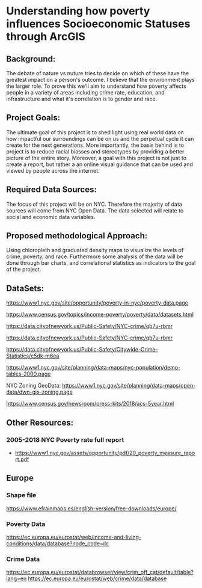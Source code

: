 
# Understanding how poverty influences Socioeconomic Statuses through ArcGIS


## Background:

The debate of nature vs nuture tries to decide on which of these have the greatest impact on a person's outcome. I believe that the environment plays the larger role. To prove this we'll aim to understand how poverty affects people in a variety of areas including crime rate, education, and infrastructure and what it's correlation is to gender and race. 


## Project Goals:

The ultimate goal of this project is to shed light using real world data on how impactful our surroundings can be on us and the perpetual cycle it can create for the next generations. More importantly, the basis behind is to project is to reduce racial biasses and stereotypes by providing a better picture of the entire story. Moreover, a goal with this project is not just to create a report, but rather a an online visual guidance that can be used and viewed by people across the internet. 


## Required Data Sources:

The focus of this project will be on NYC. Therefore the majority of data sources will come from NYC Open Data. The data selected will relate to social and economic data variables.


## Proposed methodological Approach: 

Using chloropleth and graduated density maps to visualize the levels of crime, poverty, and race. Furthermore some analysis of the data will be done through bar charts, and correlational statistics as indicators to the goal of the project. 


## DataSets:

https://www1.nyc.gov/site/opportunity/poverty-in-nyc/poverty-data.page


https://www.census.gov/topics/income-poverty/poverty/data/datasets.html


https://data.cityofnewyork.us/Public-Safety/NYC-crime/qb7u-rbmr

https://data.cityofnewyork.us/Public-Safety/NYC-crime/qb7u-rbmr

https://data.cityofnewyork.us/Public-Safety/Citywide-Crime-Statistics/c5dk-m6ea


https://www1.nyc.gov/site/planning/data-maps/nyc-population/demo-tables-2000.page

NYC Zoning GeoData:
https://www1.nyc.gov/site/planning/data-maps/open-data/dwn-gis-zoning.page



https://www.census.gov/newsroom/press-kits/2018/acs-5year.html

## Other Resources:


### 2005-2018 NYC Poverty rate full report
- https://www1.nyc.gov/assets/opportunity/pdf/20_poverty_measure_report.pdf



## Europe


### Shape file

https://www.efrainmaps.es/english-version/free-downloads/europe/

### Poverty Data

https://ec.europa.eu/eurostat/web/income-and-living-conditions/data/database?node_code=ilc



### Crime Data

https://ec.europa.eu/eurostat/databrowser/view/crim_off_cat/default/table?lang=en
https://ec.europa.eu/eurostat/web/crime/data/database


